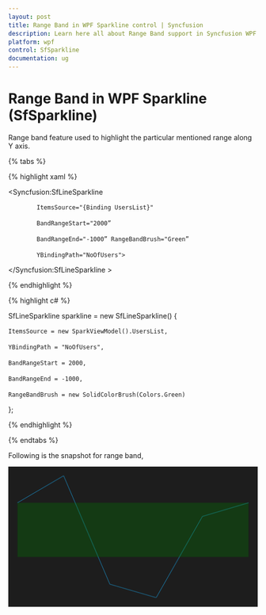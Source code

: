 ```yaml
---
layout: post
title: Range Band in WPF Sparkline control | Syncfusion
description: Learn here all about Range Band support in Syncfusion WPF Sparkline (SfSparkline) control and more.
platform: wpf
control: SfSparkline
documentation: ug
---
```


# Range Band in WPF Sparkline (SfSparkline)

Range band feature used to highlight the particular mentioned range along Y axis.

{% tabs %}

{% highlight xaml %}

<Syncfusion:SfLineSparkline 

			ItemsSource="{Binding UsersList}" 

			BandRangeStart="2000”

			BandRangeEnd="-1000” RangeBandBrush="Green”

			YBindingPath="NoOfUsers">

</Syncfusion:SfLineSparkline >

{% endhighlight %}

{% highlight c# %}

SfLineSparkline sparkline = new SfLineSparkline()
{

	ItemsSource = new SparkViewModel().UsersList,

	YBindingPath = "NoOfUsers",

	BandRangeStart = 2000,

	BandRangeEnd = -1000,

	RangeBandBrush = new SolidColorBrush(Colors.Green)

};

{% endhighlight %}

{% endtabs %}

Following is the snapshot for range band,

![Range-Band_img1](Range-Band_images/Range-Band_img1.png)
